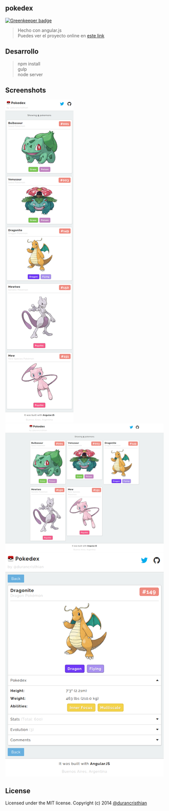 pokedex
----------

[![Greenkeeper badge](https://badges.greenkeeper.io/durancristhian/pokedex.svg)](https://greenkeeper.io/)

> Hecho con angular.js <br>
> Puedes ver el proyecto online en [este link](http://cduran-pokedex.herokuapp.com/)

Desarrollo
----------
> npm install <br>
> gulp <br>
> node server

Screenshots
----------
![pokedex](https://raw.githubusercontent.com/durancristhian/pokedex/master/screenshots/website-1.png)
![pokedex](https://raw.githubusercontent.com/durancristhian/pokedex/master/screenshots/website-2.png)
![pokedex](https://raw.githubusercontent.com/durancristhian/pokedex/master/screenshots/website-3.png)

License
----------
Licensed under the MIT license.
Copyright (c) 2014 [@durancristhian](https://twitter.com/DuranCristhian)
